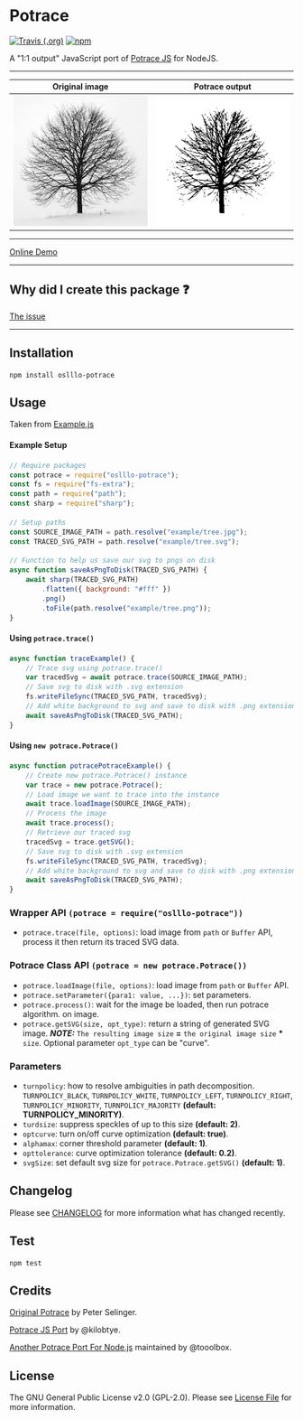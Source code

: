 # Potrace

[![Travis (.org)](https://img.shields.io/travis/oslllo/potrace?label=Travis%20CI)](https://travis-ci.org/github/oslllo/potrace)
[![npm](https://img.shields.io/npm/v/oslllo-potrace)](https://www.npmjs.com/package/oslllo-potrace)

A "1:1 output" JavaScript port of [Potrace JS](https://github.com/kilobtye/potrace) for NodeJS.

---

| **Original image**        | **Potrace output**           |
|---------------------------|------------------------------|
| ![Original Image](example/tree.jpg) | ![Potrace Output](example/tree.png) |

---

[Online Demo](http://kilobtye.github.io/potrace/)

---

## Why did I create this package ❓

[The issue](https://github.com/tooolbox/node-potrace/issues/7)

---

## Installation

```shell
npm install oslllo-potrace
```

## Usage

Taken from [Example.js](https://github.com/oslllo/potrace/tree/master/example)

#### Example Setup

```js
// Require packages
const potrace = require("oslllo-potrace");
const fs = require("fs-extra");
const path = require("path");
const sharp = require("sharp");

// Setup paths
const SOURCE_IMAGE_PATH = path.resolve("example/tree.jpg");
const TRACED_SVG_PATH = path.resolve("example/tree.svg");

// Function to help us save our svg to pngs on disk
async function saveAsPngToDisk(TRACED_SVG_PATH) {
    await sharp(TRACED_SVG_PATH)
        .flatten({ background: "#fff" })
        .png()
        .toFile(path.resolve("example/tree.png"));
}
```

#### Using `potrace.trace()`

```js
async function traceExample() {
    // Trace svg using potrace.trace()
    var tracedSvg = await potrace.trace(SOURCE_IMAGE_PATH);
    // Save svg to disk with .svg extension
    fs.writeFileSync(TRACED_SVG_PATH, tracedSvg);
    // Add white background to svg and save to disk with .png extension
    await saveAsPngToDisk(TRACED_SVG_PATH);
}
```

#### Using `new potrace.Potrace()`

```js
async function potracePotraceExample() {
    // Create new potrace.Potrace() instance
    var trace = new potrace.Potrace();
    // Load image we want to trace into the instance
    await trace.loadImage(SOURCE_IMAGE_PATH);
    // Process the image
    await trace.process();
    // Retrieve our traced svg
    tracedSvg = trace.getSVG();
    // Save svg to disk with .svg extension
    fs.writeFileSync(TRACED_SVG_PATH, tracedSvg);
    // Add white background to svg and save to disk with .png extension
    await saveAsPngToDisk(TRACED_SVG_PATH);
}
```

### Wrapper API `(potrace = require("oslllo-potrace"))`

- `potrace.trace(file, options)`: load image from `path` or `Buffer` API, process it then return its traced SVG data.

### Potrace Class API `(potrace = new potrace.Potrace())`

- `potrace.loadImage(file, options)`: load image from `path` or `Buffer` API.
- `potrace.setParameter({para1: value, ...})`: set parameters.
- `potrace.process()`: wait for the image be loaded, then run potrace algorithm. on image.
- `potrace.getSVG(size, opt_type)`: return a string of generated SVG image. ***NOTE:*** `The resulting image size` <b>=</b> `the original image size` <b>*</b> `size`. Optional parameter `opt_type` can be "curve".

### Parameters

- `turnpolicy`: how to resolve ambiguities in path decomposition. `TURNPOLICY_BLACK`, `TURNPOLICY_WHITE`, `TURNPOLICY_LEFT`, `TURNPOLICY_RIGHT`, `TURNPOLICY_MINORITY`, `TURNPOLICY_MAJORITY` **(default: TURNPOLICY_MINORITY)**.
- `turdsize`: suppress speckles of up to this size **(default: 2)**.
- `optcurve`: turn on/off curve optimization **(default: true)**.
- `alphamax`: corner threshold parameter **(default: 1)**.
- `opttolerance`: curve optimization tolerance **(default: 0.2)**.
- `svgSize`: set default svg size for `potrace.Potrace.getSVG()` **(default: 1)**.

## Changelog

Please see [CHANGELOG](https://github.com/oslllo/potrace/blob/master/CHANGELOG.md) for more information what has changed recently.

## Test

```shell
npm test
```

## Credits

[Original Potrace](http://potrace.sourceforge.net/) by Peter Selinger.

[Potrace JS Port](https://github.com/kilobtye/potrace) by @kilobtye.

[Another Potrace Port For Node.js](https://github.com/tooolbox/node-potrace) maintained by @tooolbox.

## License

The GNU General Public License v2.0 (GPL-2.0). Please see [License File](https://github.com/oslllo/potrace/blob/master/LICENSE) for more information.
